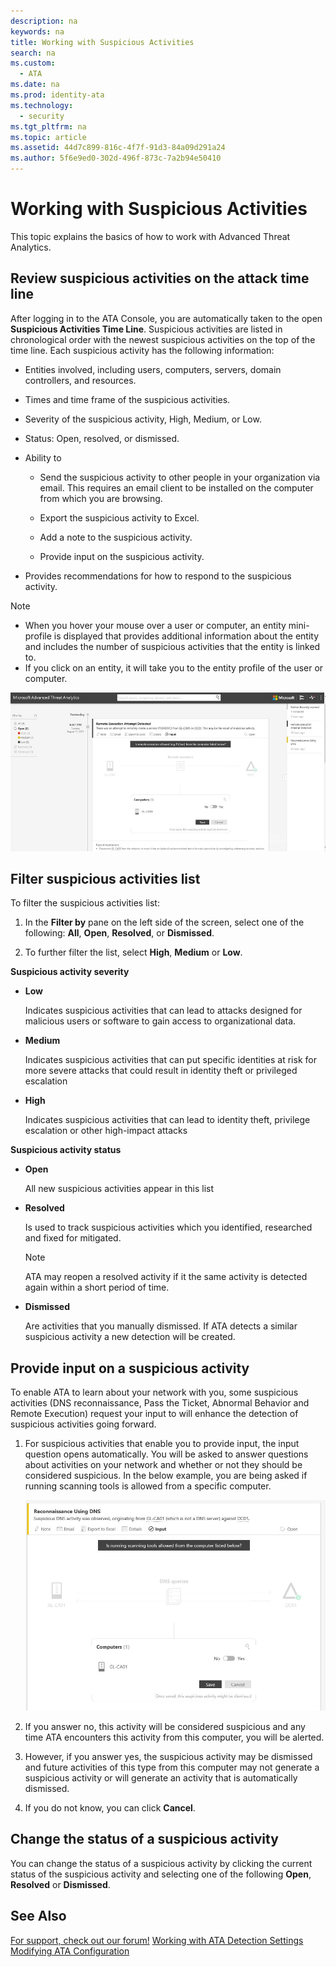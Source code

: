 ```yaml
---
description: na
keywords: na
title: Working with Suspicious Activities
search: na
ms.custom: 
  - ATA
ms.date: na
ms.prod: identity-ata
ms.technology: 
  - security
ms.tgt_pltfrm: na
ms.topic: article
ms.assetid: 44d7c899-816c-4f7f-91d3-84a09d291a24
ms.author: 5f6e9ed0-302d-496f-873c-7a2b94e50410
---
```

# Working with Suspicious Activities
This topic explains the basics of how to work with Advanced Threat Analytics.

## Review suspicious activities on the attack time line
After logging in to the ATA Console, you are automatically taken to the open **Suspicious Activities Time Line**. Suspicious activities are listed in chronological order with the newest suspicious activities on the top of the time line. 
Each suspicious activity has the following information:

-   Entities involved, including users, computers, servers, domain controllers, and resources.

-   Times and time frame of the suspicious activities.

-   Severity of the suspicious activity, High, Medium, or Low.

-   Status: Open, resolved, or dismissed.

-   Ability to

    -   Send the suspicious activity to other people in your organization via email. This requires an email client to be installed on the computer from which you are browsing.

    -   Export the suspicious activity to Excel.

    -   Add a note to the suspicious activity.

    -   Provide input on the suspicious activity.

-   Provides recommendations for how to respond to the suspicious activity.

> [!NOTE]
> -   When you hover your mouse over a user or computer, an entity mini-profile is displayed that provides additional information about the entity and includes the number of suspicious activities that the entity is linked to.
> -   If you click on an entity, it will take you to the entity profile of the user or computer.

![](../Image/ATA_Suspicious_Activity_Timeline.JPG)

## Filter suspicious activities list
To filter the suspicious activities list:

1.  In the **Filter by** pane on the left side of the screen, select one of the following: **All**, **Open**, **Resolved**, or **Dismissed**.

2.  To further filter the list, select **High**, **Medium** or **Low**.

**Suspicious activity severity**

-   **Low**

    Indicates suspicious activities that can lead to attacks designed for malicious users or software to gain access to organizational data.

-   **Medium**

    Indicates suspicious activities that can put specific identities at risk for more severe attacks that could result in identity theft or privileged escalation

-   **High**

    Indicates suspicious activities that can lead to identity theft, privilege escalation or other high-impact attacks

**Suspicious activity status**

-   **Open**

    All new suspicious activities appear in this list

-   **Resolved**

    Is used to track suspicious activities which you identified, researched and fixed for mitigated.

    > [!NOTE]
    > ATA may reopen a resolved activity if it the same activity is detected again within a short period of time.

-   **Dismissed**

    Are activities that you manually dismissed. If ATA detects a similar suspicious activity a new detection will be created.

## Provide input on a suspicious activity
To enable ATA to learn about your network with you, some suspicious activities (DNS reconnaissance, Pass the Ticket, Abnormal Behavior and Remote Execution) request your input to will enhance the detection of suspicious activities going forward.

1.  For suspicious activities that enable you to provide input, the input question opens automatically. You will be asked to answer questions about activities on your network and whether or not they should be considered suspicious. In the below example, you are being asked if running scanning tools is allowed from a specific computer.

    ![](../Image/ATA_Input.JPG)

2.  If you answer no, this activity will be considered suspicious and any time ATA encounters this activity from this computer, you will be alerted.

3.  However, if you answer yes, the suspicious activity may be dismissed and future activities of this type from this computer may not generate a suspicious activity or will generate an activity that is automatically dismissed.

4.  If you do not know, you can click **Cancel**.

## Change the status of a suspicious activity
You can change the status of a suspicious activity by clicking the current status of the suspicious activity and selecting one of the following **Open**, **Resolved** or **Dismissed**.

## See Also
[For support, check out our forum!](https://social.technet.microsoft.com/Forums/security/en-US/home?forum=mata)
 [Working with ATA Detection Settings](../Topic/Working_with_ATA_Detection_Settings.md)
 [Modifying ATA Configuration](../Topic/Modifying_ATA_Configuration.md)


